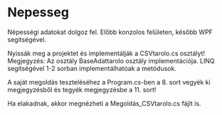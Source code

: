 # Nepesseg

Népességi adatokat dolgoz fel. Előbb konzolos felületen, később WPF segítségével.

Nyissák meg a projektet és implementálják a CSVtarolo.cs osztályt! Megjegyzés: Az osztály BaseAdattarolo osztály implementációja. LINQ segítségével 1-2 sorban implementálhatóak a metódusok.

A saját megoldás teszteléséhez a Program.cs-ben a 8. sort vegyék ki megjegyzésből és tegyék megjegyzésbe a 11. sort!

Ha elakadnak, akkor megnézheti a Megoldás_CSVtarolo.cs fájlt is.
